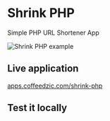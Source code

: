 # Shrink PHP
Simple PHP URL Shortener App

![Shrink PHP example](https://apps.coffeedzic.com/shrink-php/preview.jpg)

## Live application

[apps.coffeedzic.com/shrink-php](https://apps.coffeedzic.com/shrink-php)

## Test it locally


